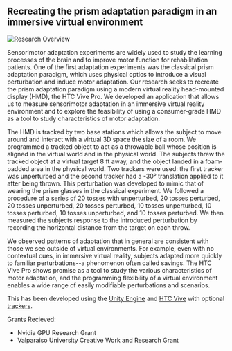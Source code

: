 ## Recreating the prism adaptation paradigm in an immersive virtual environment

![Research Overview](./images/overview.jpg?raw=true "Research Overview")

Sensorimotor adaptation experiments are widely used to study the learning processes of the brain and to improve motor function for rehabilitation patients. One of the first adaptation experiments was the classical prism adaptation paradigm, which uses physical optics to introduce a visual perturbation and induce motor adaptation. Our research seeks to recreate the prism adaptation paradigm using a modern virtual reality head-mounted display (HMD), the HTC Vive Pro. We developed an application that allows us to measure sensorimotor adaptation in an immersive virtual reality environment and to explore the feasibility of using a consumer-grade HMD as a tool to study characteristics of motor adaptation.


The HMD is tracked by two base stations which allows the subject to move around and interact with a virtual 3D space the size of a room. We programmed a tracked object to act as a throwable ball whose position is aligned in the virtual world and in the physical world. The subjects threw the tracked object at a virtual target 8 ft away, and the object landed in a foam-padded area in the physical world. Two trackers were used: the first tracker was unperturbed and the second tracker had a -30° translation applied to it after being thrown. This perturbation was developed to mimic that of wearing the prism glasses in the classical experiment. We followed a procedure of a series of 20 tosses with unperturbed, 20 tosses perturbed, 20 tosses unperturbed, 20 tosses perturbed, 10 tosses unperturbed, 10 tosses perturbed, 10 tosses unperturbed, and 10 tosses perturbed. We then measured the subjects response to the introduced perturbation by recording the horizontal distance from the target on each throw.


We observed patterns of adaptation that in general are consistent with those we see outside of virtual environments. For example, even with no contextual cues, in immersive virtual reality, subjects adapted more quickly to familiar perturbations--a phenomenon often called savings. The HTC Vive Pro shows promise as a tool to study the various characteristics of motor adaptation, and the programming flexibility of a virtual environment enables a wide range of easily modifiable perturbations and scenarios.

This has been developed using the [Unity Engine](https://unity3d.com/) and [HTC Vive](https://www.vive.com/eu/) with optional [trackers](https://www.vive.com/us/vive-tracker/).


Grants Recieved:
- Nvidia GPU Research Grant
- Valparaiso University Creative Work and Research Grant
